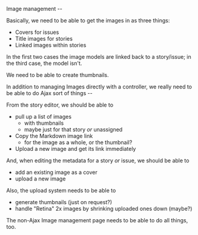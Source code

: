 Image management --

Basically, we need to be able to get the images in as three things:

* Covers for issues
* Title images for stories
* Linked images within stories

In the first two cases the image models are linked back to a story/issue; in the third case, the model isn't.

We need to be able to create thumbnails.

In addition to managing Images directly with a controller, we really need to be able to do Ajax sort of things --

From the story editor, we should be able to

* pull up a list of images
	* with thumbnails
	* maybe just for that story *or* unassigned
* Copy the Markdown image link
	* for the image as a whole, or the thumbnail?
* Upload a new image and get its link immediately

And, when editing the metadata for a story *or* issue, we should be able to

* add an existing image as a cover
* upload a new image

Also, the upload system needs to be able to

* generate thumbnails (just on request?)
* handle "Retina" 2x images by shrinking uploaded ones down (maybe?)

The non-Ajax Image management page needs to be able to do all things, too.
